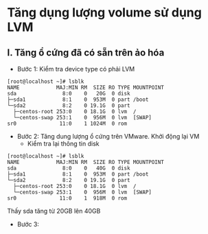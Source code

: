 # Tăng dụng lượng volume sử dụng LVM
## I. Tăng ổ cứng đã có sẵn trên ảo hóa
- Bước 1: Kiểm tra device type có phải LVM
```
[root@localhost ~]# lsblk 
NAME            MAJ:MIN RM  SIZE RO TYPE MOUNTPOINT
sda               8:0    0   20G  0 disk 
├─sda1            8:1    0  953M  0 part /boot
└─sda2            8:2    0 19.1G  0 part 
  ├─centos-root 253:0    0 18.1G  0 lvm  /
  └─centos-swap 253:1    0  956M  0 lvm  [SWAP]
sr0              11:0    1 1024M  0 rom  
```
- Bước 2: Tăng dung lượng ổ cứng trên VMware. Khởi động lại VM
  * Kiểm tra lại thông tin disk
```
[root@localhost ~]# lsblk 
NAME            MAJ:MIN RM  SIZE RO TYPE MOUNTPOINT
sda               8:0    0   40G  0 disk 
├─sda1            8:1    0  953M  0 part /boot
└─sda2            8:2    0 19.1G  0 part 
  ├─centos-root 253:0    0 18.1G  0 lvm  /
  └─centos-swap 253:1    0  956M  0 lvm  [SWAP]
sr0              11:0    1  918M  0 rom  
```
Thấy sda tăng từ 20GB lên 40GB
- Bước 3:

